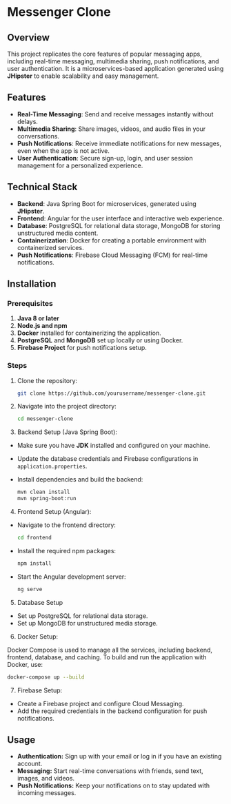 # Messenger Clone

## Overview

This project replicates the core features of popular messaging apps, including real-time messaging, multimedia sharing, push notifications, and user authentication. It is a microservices-based application generated using **JHipster** to enable scalability and easy management.

## Features

- **Real-Time Messaging**: Send and receive messages instantly without delays.
- **Multimedia Sharing**: Share images, videos, and audio files in your conversations.
- **Push Notifications**: Receive immediate notifications for new messages, even when the app is not active.
- **User Authentication**: Secure sign-up, login, and user session management for a personalized experience.

## Technical Stack

- **Backend**: Java Spring Boot for microservices, generated using **JHipster**.
- **Frontend**: Angular for the user interface and interactive web experience.
- **Database**: PostgreSQL for relational data storage, MongoDB for storing unstructured media content.
- **Containerization**: Docker for creating a portable environment with containerized services.
- **Push Notifications**: Firebase Cloud Messaging (FCM) for real-time notifications.
 
## Installation

### Prerequisites

1. **Java 8 or later**
2. **Node.js and npm**
3. **Docker** installed for containerizing the application.
4. **PostgreSQL** and **MongoDB** set up locally or using Docker.
5. **Firebase Project** for push notifications setup.

### Steps

1. Clone the repository:
   ```bash
   git clone https://github.com/yourusername/messenger-clone.git

2. Navigate into the project directory:

   ```bash
   cd messenger-clone

3. Backend Setup (Java Spring Boot):

- Make sure you have **JDK** installed and configured on your machine.
- Update the database credentials and Firebase configurations in `application.properties`.
- Install dependencies and build the backend:

   ```bash
   mvn clean install
   mvn spring-boot:run

4. Frontend Setup (Angular):

- Navigate to the frontend directory:

   ```bash
   cd frontend

- Install the required npm packages:
   
   ```bash
   npm install

- Start the Angular development server:

   ```bash
   ng serve

5. Database Setup

- Set up PostgreSQL for relational data storage.
- Set up MongoDB for unstructured media storage.

6. Docker Setup:

Docker Compose is used to manage all the services, including backend, frontend, database, and caching.
To build and run the application with Docker, use:

   ```bash
   docker-compose up --build
   ```

7. Firebase Setup:

- Create a Firebase project and configure Cloud Messaging.
- Add the required credentials in the backend configuration for push notifications.

## Usage

- **Authentication:** Sign up with your email or log in if you have an existing account.
- **Messaging:** Start real-time conversations with friends, send text, images, and videos.
- **Push Notifications:** Keep your notifications on to stay updated with incoming messages.

